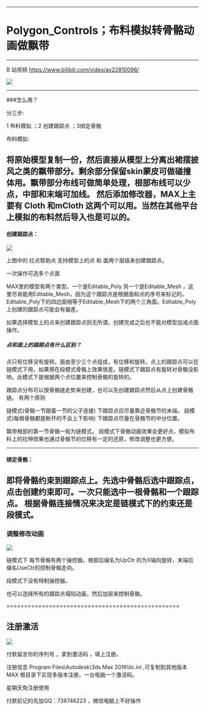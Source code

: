 

---
# Polygon_Controls；布料模拟转骨骼动画做飘带
-------------
B 站视频 https://www.bilibili.com/video/av22810098/

![](https://github.com/4698to/Joetime.linetool.bar/blob/master/polygon_controls/2018041520545.png)

-------------------------------
###怎么用？

分三步:

1 布料模拟 ；2 创建跟踪点 ；3绑定骨骼

布料模拟:

 将原始模型复制一份，然后直接从模型上分离出裙摆披风之类的飘带部分。剩余部分保留skin蒙皮可做碰撞体用。飘带部分布线可做简单处理，根部布线可以少点，中部和末端可加线。 然后添加修改器，MAX上主要有 Cloth 和mCloth 这两个可以用。当然在其他平台上模拟的布料然后导入也是可以的。
--------------------------------------------------------------------------------------------------------------------------------
#### 创建跟踪点：

![](https://github.com/4698to/Joetime.linetool.bar/blob/master/polygon_controls/3.png)

上图中的 红点帮助点
支持模型上的点 和 面两个层级来创建跟踪点。

一次操作可选多个点面

MAX里的模型有两个类型。一个是Editable_Poly 另一个是Editable_Mesh ，这里尽肯能用Editable_Mesh，因为这个跟踪点是根据面和点的序号来标记的，Editable_Poly下的四边面相等于Editable_Mesh下的两个三角面。Editable_Poly上创建的跟踪点可能会有偏差。

如果选择模型上的点来创建跟踪点则无所谓。创建完成之后也不能对模型加减点面操作。

##### 点和面上的跟踪点有什么区别？
点只有位移没有旋转。面由至少三个点组成，有位移和旋转。点上的跟踪点可以在链模式下用，如果用在段模式骨骼上效果很差。链模式下跟踪点有旋转对骨骼没影响，此模式下是根据两个点位置来控制骨骼的旋转的。

跟踪点分布可以按骨骼链走势来创建，也可以先创建跟踪点然后从点上创建骨骼链。
有两个原则

 链模式(骨骼一节跟着一节的父子连接) 下跟踪点应尽量靠近骨骼节的末端。
 段模式(每根骨骼都是断开的不会上下影响) 下跟踪点尽量在骨骼节的中分位置。

 飘带根部的第一节骨骼一般为链模式。
 段模式下骨骼动画效果会更好点，模拟布料上的拉伸效果也通过骨骼节的位移有一定的还原，修改调整也更方便。

--------------------------------------------------------------------------------------------------------------------------------

#### 绑定骨骼：

 即将骨骼约束到跟踪点上。先选中骨骼后选中跟踪点，点击创建约束即可。一次只能选中一根骨骼和一个跟踪点。
 根据骨骼连接情况来决定是链模式下的约束还是段模式。
----------------------------------------------------------------------------------

### 调整修改动画

![](https://github.com/4698to/Joetime.linetool.bar/blob/master/polygon_controls/4.png)

链模式下 每节骨骼有两个操控器。根部后缀名为UpCtr 的为X轴向旋转，末端后缀名UseCtr的控制骨骼走向。

段模式下没有特制操控器。

也可以选择所有的跟踪点塌陷动画，然后加层来控制骨骼。

=================================================
## 注册激活

![](https://github.com/4698to/Godbook/blob/master/img/1516971249924.jpg)

付款留言你的序列号 ，拿到激活码 ，填上注册。

注册信息 Program Files\Autodesk\3ds Max 2016\lic.ini ,可复制到其他版本 MAX 根目录下实现多版本注册。一台电脑一个激活码。

星期天免注册使用

付款前记的先加QQ：738746223 ，微信电脑上不好操作

